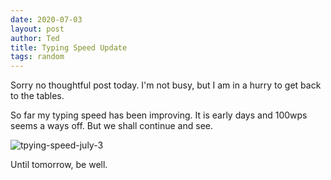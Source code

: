 ```yaml
---
date: 2020-07-03
layout: post
author: Ted
title: Typing Speed Update
tags: random
---
```

Sorry no thoughtful post today. I'm not busy, but I am in a hurry to get back to the tables.

So far my typing speed has been improving. It is early days and 100wps seems a ways off. But we shall continue and see.

![tpying-speed-july-3](/assets/images/tpying-speed-july-3.png)

Until tomorrow, be well.
